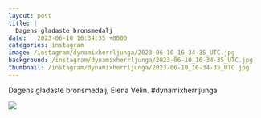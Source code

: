 ```yaml
---
layout: post
title: |
  Dagens gladaste bronsmedalj
date:   2023-06-10 16:34:35 +0000
categories: instagram
image: /instagram/dynamixherrljunga/2023-06-10_16-34-35_UTC.jpg
background: /instagram/dynamixherrljunga/2023-06-10_16-34-35_UTC.jpg
thumbnail: /instagram/dynamixherrljunga/2023-06-10_16-34-35_UTC.jpg
---
```

Dagens gladaste bronsmedalj, Elena Velin. #dynamixherrljunga



<img src='/www-dynamix-herrljunga/instagram/dynamixherrljunga/2023-06-10_16-34-35_UTC.jpg' class='img-fluid' />
